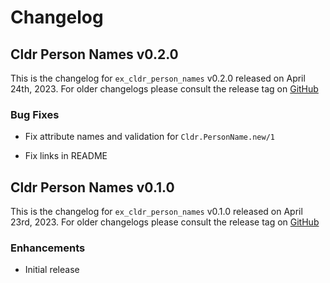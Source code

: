 # Changelog

## Cldr Person Names v0.2.0

This is the changelog for `ex_cldr_person_names` v0.2.0 released on April 24th, 2023.  For older changelogs please consult the release tag on [GitHub](https://github.com/elixir-cldr/cldr_person_names/tags)

### Bug Fixes

* Fix attribute names and validation for `Cldr.PersonName.new/1`

* Fix links in README

## Cldr Person Names v0.1.0

This is the changelog for `ex_cldr_person_names` v0.1.0 released on April 23rd, 2023.  For older changelogs please consult the release tag on [GitHub](https://github.com/elixir-cldr/cldr_person_names/tags)

### Enhancements

* Initial release

